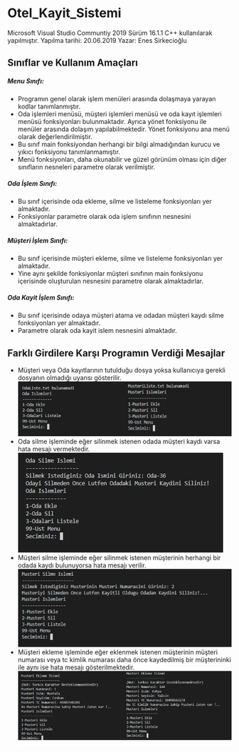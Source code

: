 # Otel_Kayit_Sistemi
 Microsoft Visual Studio Communtiy 2019
 Sürüm 16.1.1
 C++ kullanılarak yapılmıştır.
 Yapılma tarihi: 20.06.2019
 Yazar: Enes Sirkecioğlu

## Sınıflar ve Kullanım Amaçları

##### Menu Sınıfı:
* Programın genel olarak işlem menüleri arasında dolaşmaya yarayan kodlar tanımlanmıştır.
* Oda işlemleri menüsü, müşteri işlemleri menüsü ve oda kayıt işlemleri menüsü fonksiyonları bulunmaktadır.
    Ayrıca yönet fonksiyonu ile menüler arasında dolaşım yapılabilmektedir. Yönet fonksiyonu ana menü olarak değerlendirilmiştir.
* Bu sınıf main fonksiyondan herhangi bir bilgi almadığından kurucu ve yıkıcı fonksiyonu tanımlanmamıştır.
* Menü fonksiyonları, daha okunabilir ve güzel görünüm olması için diğer sınıfların nesneleri parametre olarak verilmiştir.


##### Oda İşlem Sınıfı:
* Bu sınıf içerisinde oda ekleme, silme ve listeleme fonksiyonları yer almaktadır.
* Fonksiyonlar parametre olarak oda işlem sınıfının nesnesini almaktadırlar.

##### Müşteri İşlem Sınıfı:
* Bu sınıf içerisinde müşteri ekleme, silme ve listeleme fonksiyonları yer almaktadır.
* Yine aynı şekilde fonksiyonlar müşteri sınıfının main fonksiyonu içerisinde oluşturulan nesnesini
    parametre olarak almaktadırlar.

##### Oda Kayit İşlem Sınıfı:
* Bu sınıf içerisinde odaya müşteri atama ve odadan müşteri kaydı silme fonksiyonları yer almaktadır.
* Parametre olarak oda kayit islem nesnesini almaktadır.

## Farklı Girdilere Karşı Programın Verdiği Mesajlar
- Müşteri veya Oda kayıtlarının tutulduğu dosya yoksa kullanıcıya gerekli dosyanın olmadığı uyarısı gösterilir.
    ![Hata Resmi](img/Hata1.jpg)
- Oda silme işleminde eğer silinmek istenen odada müşteri kaydı varsa hata mesajı vermektedir.
    ![Hata Resmi](img/Hata2.jpg)
- Müşteri silme işleminde eğer silinmek istenen müşterinin herhangi bir odada kaydı bulunuyorsa hata mesajı verilir.
    ![Hata Resmi](img/Hata3.jpg)
- Müşteri ekleme işleminde eğer eklenmek istenen müşterinin müşteri numarası veya tc kimlik numarası daha önce kaydedilmiş bir müşterininki ile aynı ise hata mesajı gösterilmektedir.
    ![Hata Resmi](img/Hata4.jpg)
